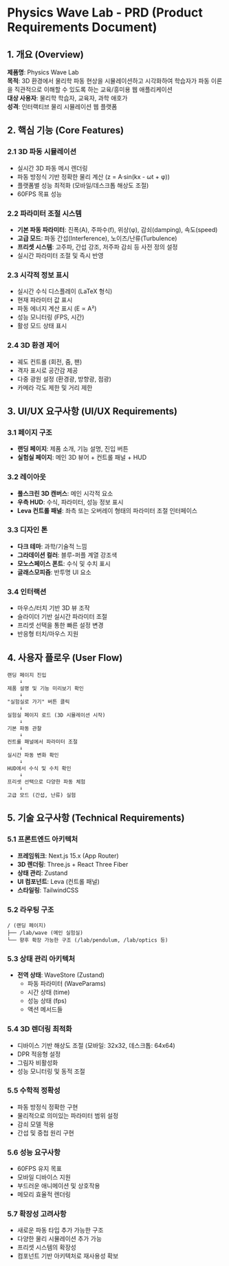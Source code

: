 # Physics Wave Lab - PRD (Product Requirements Document)

## 1. 개요 (Overview)

**제품명**: Physics Wave Lab  
**목적**: 3D 환경에서 물리학 파동 현상을 시뮬레이션하고 시각화하여 학습자가 파동 이론을 직관적으로 이해할 수 있도록 하는 교육/흥미용 웹 애플리케이션  
**대상 사용자**: 물리학 학습자, 교육자, 과학 애호가  
**성격**: 인터랙티브 물리 시뮬레이션 웹 플랫폼

## 2. 핵심 기능 (Core Features)

### 2.1 3D 파동 시뮬레이션
- 실시간 3D 파동 메시 렌더링
- 파동 방정식 기반 정확한 물리 계산 (z = A·sin(kx - ωt + φ))
- 플랫폼별 성능 최적화 (모바일/데스크톱 해상도 조절)
- 60FPS 목표 성능

### 2.2 파라미터 조절 시스템
- **기본 파동 파라미터**: 진폭(A), 주파수(f), 위상(φ), 감쇠(damping), 속도(speed)
- **고급 모드**: 파동 간섭(Interference), 노이즈/난류(Turbulence)
- **프리셋 시스템**: 고주파, 간섭 강조, 저주파 감쇠 등 사전 정의 설정
- 실시간 파라미터 조절 및 즉시 반영

### 2.3 시각적 정보 표시
- 실시간 수식 디스플레이 (LaTeX 형식)
- 현재 파라미터 값 표시
- 파동 에너지 계산 표시 (E ∝ A²)
- 성능 모니터링 (FPS, 시간)
- 활성 모드 상태 표시

### 2.4 3D 환경 제어
- 궤도 컨트롤 (회전, 줌, 팬)
- 격자 표시로 공간감 제공
- 다중 광원 설정 (환경광, 방향광, 점광)
- 카메라 각도 제한 및 거리 제한

## 3. UI/UX 요구사항 (UI/UX Requirements)

### 3.1 페이지 구조
- **랜딩 페이지**: 제품 소개, 기능 설명, 진입 버튼
- **실험실 페이지**: 메인 3D 뷰어 + 컨트롤 패널 + HUD

### 3.2 레이아웃
- **풀스크린 3D 캔버스**: 메인 시각적 요소
- **우측 HUD**: 수식, 파라미터, 성능 정보 표시
- **Leva 컨트롤 패널**: 좌측 또는 오버레이 형태의 파라미터 조절 인터페이스

### 3.3 디자인 톤
- **다크 테마**: 과학/기술적 느낌
- **그라데이션 컬러**: 블루-퍼플 계열 강조색
- **모노스페이스 폰트**: 수식 및 수치 표시
- **글래스모피즘**: 반투명 UI 요소

### 3.4 인터랙션
- 마우스/터치 기반 3D 뷰 조작
- 슬라이더 기반 실시간 파라미터 조절
- 프리셋 선택을 통한 빠른 설정 변경
- 반응형 터치/마우스 지원

## 4. 사용자 플로우 (User Flow)

```
랜딩 페이지 진입 
    ↓
제품 설명 및 기능 미리보기 확인
    ↓
"실험실로 가기" 버튼 클릭
    ↓
실험실 페이지 로드 (3D 시뮬레이션 시작)
    ↓
기본 파동 관찰
    ↓
컨트롤 패널에서 파라미터 조절
    ↓
실시간 파동 변화 확인
    ↓
HUD에서 수식 및 수치 확인
    ↓
프리셋 선택으로 다양한 파동 체험
    ↓
고급 모드 (간섭, 난류) 실험
```

## 5. 기술 요구사항 (Technical Requirements)

### 5.1 프론트엔드 아키텍처
- **프레임워크**: Next.js 15.x (App Router)
- **3D 렌더링**: Three.js + React Three Fiber
- **상태 관리**: Zustand
- **UI 컴포넌트**: Leva (컨트롤 패널)
- **스타일링**: TailwindCSS

### 5.2 라우팅 구조
```
/ (랜딩 페이지)
├── /lab/wave (메인 실험실)
└── 향후 확장 가능한 구조 (/lab/pendulum, /lab/optics 등)
```

### 5.3 상태 관리 아키텍처
- **전역 상태**: WaveStore (Zustand)
  - 파동 파라미터 (WaveParams)
  - 시간 상태 (time)
  - 성능 상태 (fps)
  - 액션 메서드들

### 5.4 3D 렌더링 최적화
- 디바이스 기반 해상도 조절 (모바일: 32x32, 데스크톱: 64x64)
- DPR 적응형 설정
- 그림자 비활성화
- 성능 모니터링 및 동적 조절

### 5.5 수학적 정확성
- 파동 방정식 정확한 구현
- 물리적으로 의미있는 파라미터 범위 설정
- 감쇠 모델 적용
- 간섭 및 중첩 원리 구현

### 5.6 성능 요구사항
- 60FPS 유지 목표
- 모바일 디바이스 지원
- 부드러운 애니메이션 및 상호작용
- 메모리 효율적 렌더링

### 5.7 확장성 고려사항
- 새로운 파동 타입 추가 가능한 구조
- 다양한 물리 시뮬레이션 추가 가능
- 프리셋 시스템의 확장성
- 컴포넌트 기반 아키텍처로 재사용성 확보